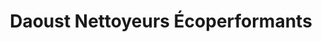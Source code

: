 ---
title: "Daoust Nettoyeurs Écoperformants"
url: /montreal/daoust-nettoyeurs-ecoperformants/
shop: laundry
---